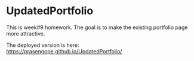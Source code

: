 # UpdatedPortfolio
This is week#9 homework. The goal is to make the existing portfolio page more attractive.

The deployed version is here:  https://prasengope.github.io/UpdatedPortfolio/ 
